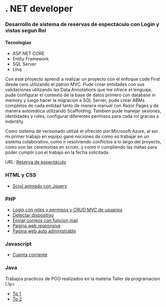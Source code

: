 # . NET developer

<h3>Desarrollo de sistema de reservas de espectáculo con Login y vistas segun Rol</h3>
<h4>Tecnologías</h4>
<ul>
  <li>ASP.NET CORE</li>
  <li>Entity Framework</li>
  <li>SQL Server</li>
  <li>Linq</li>
</ul>

<p>Con este proyecto aprendi a realizar un proyecto con el enfoque code First desde cero utilizando el patron MVC. Pude crear entidades con sus validaciones utilizando las Data Annotations que me ofrece el lenguaje, pude configurar el contexto de la base de datos primero con database  in memory  y luego hacer la migracion a SQL Server, pude  crear ABMs completos de cada entidad tanto de manera manual con Razor Pages y de manera automática utilizando Scaffolding. Tambien pude manejar sesiones, identidades y roles, configurar diferentes permisos para cada rol gracias a Indentity.

Como sistema de versionado utilizé el ofrecido por Microsoft Azure, al ser mi primer trabajo en equipo gané nociones de como es trabajar en un sistema colaborativo, como ir resolviendo conflictos a lo largo del proyecto, como son las ceremonias en scrum,  y como ir cumpliendo las metas para poder cumplir con el trabajo en la fecha solicitada.
</p>

<p>URL: <a href="https://github.com/chaosknt/reservaEspectaculo">Reserva de espectáculo</a> </p>


<h3>HTML y CSS</h3>
<ul>
  <li><a href="https://github.com/chaosknt/AnimatedScrolls">Scrol animado con Jquery</a></li>  
  
</ul>


<h3>PHP</h3>
<ul>
  <li><a href="https://github.com/chaosknt/loginConCRUDUsuarios">Login con roles  y permisos y CRUD MVC de usuarios</a></li>
  <li><a href="https://github.com/chaosknt/DetectDivice">Detectar dispositivo</a></li>
  <li><a href="https://github.com/chaosknt/sendEmail">Enviar correos con funcion mail</a></li>
  <li><a href="http://oxxon-cd.com/">Pagina web responsive</a></li> 
  <li><a href="http://barstone-australianshepherd.com.ar/">Pagina web auto administrable</a></li>
</ul>

<h3>Javascript</h3>
<ul>
  <li><a href="https://github.com/chaosknt/CuentaCorriente">Cuenta corriente</a></li> 
</ul>


<h3>Java</h3>
<p>Trabajos practicos de POO realizados en la materia Taller de programacion I./p>
  
  <ul>
  <li><a href="https://github.com/chaosknt/BE-TP1-12E-GR01">Tp 1</a></li> 
  <li><a href="https://github.com/chaosknt/BE-TP2-12E-GRP01">Tp 2</a></li> 
</ul>
